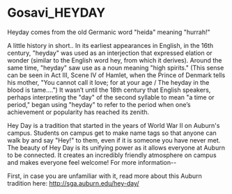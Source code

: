# Gosavi_HEYDAY

Heyday comes from the old Germanic word "heida" meaning "hurrah!"

A little history in short.. In its earliest appearances in English, in the 16th century, "heyday" was used as an interjection that expressed elation or wonder (similar to the English word hey, from which it derives). Around the same time, "heyday" saw use as a noun meaning "high spirits." (This sense can be seen in Act III, Scene IV of Hamlet, when the Prince of Denmark tells his mother, "You cannot call it love; for at your age / The heyday in the blood is tame….") It wasn’t until the 18th century that English speakers, perhaps interpreting the "day" of the second syllable to mean "a time or period," began using "heyday" to refer to the period when one’s achievement or popularity has reached its zenith.

Hey Day is a tradition that started in the years of World War II on Auburn's campus. Students on campus get to make name tags so that anyone can walk by and say "Hey!" to them, even if it is someone you have never met. The beauty of Hey Day is its unifying power as it allows everyone at Auburn to be connected. It creates an incredibly friendly atmosphere on campus and makes everyone feel welcome! For more information--

First, in case you are unfamiliar with it, read more about this Auburn tradition here: http://sga.auburn.edu/hey-day/


